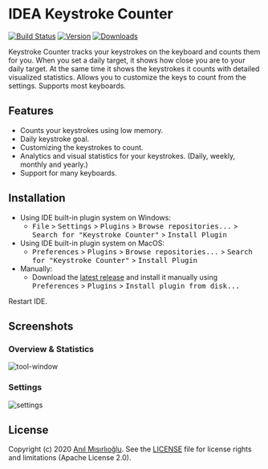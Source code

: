 IDEA Keystroke Counter
=======

[![Build Status][build-badge]][actions]
[![Version][version-badge]][plugin]
[![Downloads][downloads-badge]][plugin]

<!-- Plugin description start -->

Keystroke Counter tracks your keystrokes on the keyboard and counts them 
for you. When you set a daily target, it shows how close you are to your 
daily target. At the same time it shows the keystrokes it counts with 
detailed visualized statistics. Allows you to customize the keys to count from the 
settings. Supports most keyboards.

Features
--------
+ Counts your keystrokes using low memory.
+ Daily keystroke goal.
+ Customizing the keystrokes to count.
+ Analytics and visual statistics for your keystrokes. (Daily, weekly, monthly and yearly.)
+ Support for many keyboards.

Installation
------------
- Using IDE built-in plugin system on Windows:
    - <kbd>File</kbd> > <kbd>Settings</kbd> > <kbd>Plugins</kbd> > <kbd>Browse repositories...</kbd> > <kbd>Search for "Keystroke Counter"</kbd> > <kbd>Install Plugin</kbd>
- Using IDE built-in plugin system on MacOS:
    - <kbd>Preferences</kbd> > <kbd>Plugins</kbd> > <kbd>Browse repositories...</kbd> > <kbd>Search for "Keystroke Counter"</kbd> > <kbd>Install Plugin</kbd>
- Manually:
    - Download the [latest release][latest-release] and install it manually using <kbd>Preferences</kbd> > <kbd>Plugins</kbd> > <kbd>Install plugin from disk...</kbd>

Restart IDE.

Screenshots
-----------

### Overview & Statistics
![tool-window](https://user-images.githubusercontent.com/20264712/101558687-83abfe80-39d0-11eb-86b1-bc5d1966bd12.png)

### Settings
![settings](https://user-images.githubusercontent.com/20264712/101558806-cd94e480-39d0-11eb-9475-c1cd29abe719.png)

License
-------
Copyright (c) 2020 [Anıl Mısırlıoğlu][github]. See the [LICENSE](./LICENSE) file for license rights and limitations (Apache License 2.0).

[actions]: https://github.com/anilmisirlioglu/idea-keystroke-counter/actions
[build-badge]: https://github.com/anilmisirlioglu/idea-keystroke-counter/workflows/Build/badge.svg
[latest-release]: https://github.com/anilmisirlioglu/idea-keystroke-counter/releases/latest
[github]: https://github.com/anilmisirlioglu
[plugin]: https://plugins.jetbrains.com/plugin/15538
[version-badge]: https://img.shields.io/jetbrains/plugin/v/15538-keystroke-counter
[downloads-badge]: https://img.shields.io/jetbrains/plugin/d/15538-keystroke-counter

<!-- Plugin description end -->